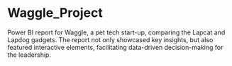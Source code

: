 # Waggle_Project
Power BI report for Waggle, a pet tech start-up, comparing the Lapcat and Lapdog gadgets. The report not only showcased key insights, but also featured interactive elements, facilitating data-driven decision-making for the leadership.
